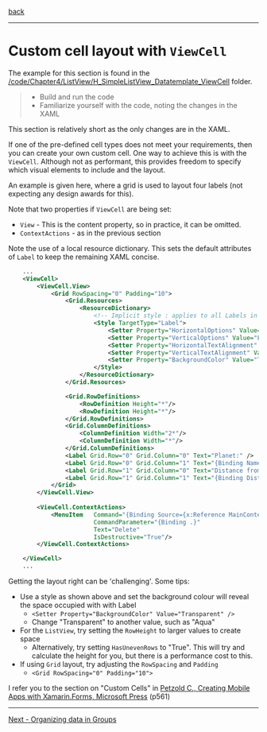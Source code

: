 [back](listview-datatemplate-xaml.md)

---

# Custom cell layout with `ViewCell`

The example for this section is found in the [/code/Chapter4/ListView/H_SimpleListView_Datatemplate_ViewCell](/code/Chapter4/ListView/H_SimpleListView_Datatemplate_ViewCell) folder.

> * Build and run the code
> * Familiarize yourself with the code, noting the changes in the XAML

This section is relatively short as the only changes are in the XAML.

If one of the pre-defined cell types does not meet your requirements, then you can create your own custom cell. One way to achieve this is with the `ViewCell`. Although not as performant, this provides freedom to specify which visual elements to include and the layout.

An example is given here, where a grid is used to layout four labels (not expecting any design awards for this).

Note that two properties if `ViewCell` are being set:

* `View` - This is the content property, so in practice, it can be omitted. 
* `ContextActions` - as in the previous section

Note the use of a local resource dictionary. This sets the default attributes of `Label` to keep the remaining XAML concise.

```XML
    ...
    <ViewCell>
        <ViewCell.View>
            <Grid RowSpacing="0" Padding="10">
                <Grid.Resources>
                    <ResourceDictionary>
                        <!-- Implicit style : applies to all Labels in the grid -->
                        <Style TargetType="Label">
                            <Setter Property="HorizontalOptions" Value="FillAndExpand" />
                            <Setter Property="VerticalOptions" Value="FillAndExpand" />
                            <Setter Property="HorizontalTextAlignment" Value="Start"/>
                            <Setter Property="VerticalTextAlignment" Value="Center"/>
                            <Setter Property="BackgroundColor" Value="Transparent" />
                        </Style>
                    </ResourceDictionary>            
                </Grid.Resources>

                <Grid.RowDefinitions>
                    <RowDefinition Height="*"/>
                    <RowDefinition Height="*"/>
                </Grid.RowDefinitions>
                <Grid.ColumnDefinitions>
                    <ColumnDefinition Width="2*"/>
                    <ColumnDefinition Width="*"/>
                </Grid.ColumnDefinitions>
                <Label Grid.Row="0" Grid.Column="0" Text="Planet:" />
                <Label Grid.Row="0" Grid.Column="1" Text="{Binding Name}" />
                <Label Grid.Row="1" Grid.Column="0" Text="Distance from the Sun:" />
                <Label Grid.Row="1" Grid.Column="1" Text="{Binding Distance}" />
            </Grid>
        </ViewCell.View>
            
        <ViewCell.ContextActions>
            <MenuItem   Command="{Binding Source={x:Reference MainContentPage}, Path=BindingContext.DeleteCommand}"
                        CommandParameter="{Binding .}"
                        Text="Delete"
                        IsDestructive="True"/>
        </ViewCell.ContextActions>

    </ViewCell>
    ...
```

Getting the layout right can be 'challenging'. Some tips:

* Use a style as shown above and set the background colour will reveal the space occupied with with Label
    * `<Setter Property="BackgroundColor" Value="Transparent" />`
    * Change "Transparent" to another value, such as "Aqua"
* For the `ListView`, try setting the `RowHeight` to larger values to create space  
    * Alternatively, try setting `HasUnevenRows` to "True". This will try and calculate the height for you, but there is a performance cost to this.
* If using `Grid` layout, try adjusting the `RowSpacing` and `Padding`
    * `<Grid RowSpacing="0" Padding="10">`


I refer you to the section on "Custom Cells" in [Petzold C., Creating Mobile Apps with Xamarin.Forms, Microsoft Press](https://docs.microsoft.com/xamarin/xamarin-forms/creating-mobile-apps-xamarin-forms/) (p561)

---

[Next - Organizing data in Groups](listview-groups.md)